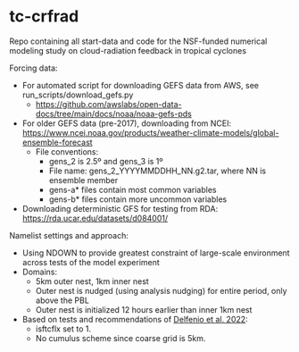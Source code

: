 # tc-crfrad
Repo containing all start-data and code for the NSF-funded numerical modeling study on cloud-radiation feedback in tropical cyclones

Forcing data:
- For automated script for downloading GEFS data from AWS, see run_scripts/download_gefs.py
  - https://github.com/awslabs/open-data-docs/tree/main/docs/noaa/noaa-gefs-pds
- For older GEFS data (pre-2017), downloading from NCEI: https://www.ncei.noaa.gov/products/weather-climate-models/global-ensemble-forecast
  - File conventions:
    - gens_2 is 2.5º and gens_3 is 1º
    - File name: gens_2_YYYYMMDDHH_NN.g2.tar, where NN is ensemble member
    - gens-a* files contain most common variables
    - gens-b* files contain more uncommon variables
- Downloading deterministic GFS for testing from RDA: https://rda.ucar.edu/datasets/d084001/

Namelist settings and approach:
- Using NDOWN to provide greatest constraint of large-scale environment across tests of the model experiment
- Domains:
  - 5km outer nest, 1km inner nest
  - Outer nest is nudged (using analysis nudging) for entire period, only above the PBL
  - Outer nest is initialized 12 hours earlier than inner 1km nest
- Based on tests and recommendations of [Delfenio et al. 2022](https://doi.org/10.5194/nhess-22-3285-2022):
  - isftcflx set to 1.
  - No cumulus scheme since coarse grid is 5km.
